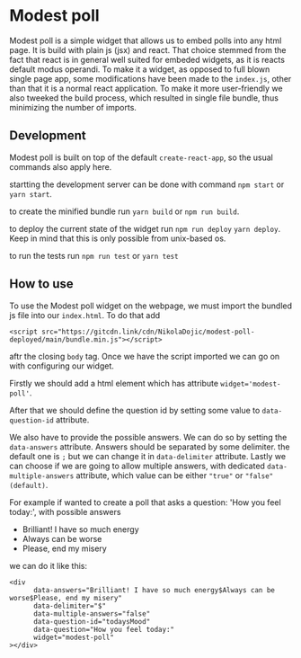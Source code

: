 # Modest poll


Modest poll is a simple widget that allows us to embed polls into any html page. It is build with plain js (jsx) and react. 
That choice stemmed from the fact that react is in general well suited for embeded widgets, as it is reacts default modus operandi. To make it a widget, as opposed to full blown single page app, some modifications have been made to the `index.js`, other than that it is a normal react application. To make it more user-friendly we also tweeked the build process, which resulted in single file bundle, thus minimizing the number of imports. 

## Development

Modest poll is built on top of the default `create-react-app`, so the usual commands also apply here.

startting the development server can be done with command `npm start` or `yarn start`.

to create the minified bundle run `yarn build` or `npm run build`. 

to deploy the current state of the widget run `npm run deploy` `yarn deploy`. Keep in mind that this is only possible from unix-based os.

to run the tests run `npm run test` or `yarn test`


## How to use

To use the Modest poll widget on the webpage, we must import the bundled js file into our `index.html`. To do that add 
```
<script src="https://gitcdn.link/cdn/NikolaDojic/modest-poll-deployed/main/bundle.min.js"></script>
``` 
aftr the closing `body` tag.
Once we have the script imported we can go on with configuring our widget.

Firstly we should add a html element which has attribute `widget='modest-poll'`.

After that we should define the question id by setting some value to `data-question-id` attribute.

We also have to provide the possible answers. We can do so by setting the `data-answers` attribute. Answers should be separated by some delimiter. 
the default one is `;` but we can change it in `data-delimiter` attribute. Lastly we can choose if we are going to allow multiple answers, with dedicated `data-multiple-answers` attribute, which value can be either `"true"` or `"false"(default)`.

For example if wanted to create a poll that asks a question: 'How you feel today:', with possible answers
- Brilliant! I have so much energy
- Always can be worse
- Please, end my misery

we can do it like this:
```
<div  
      data-answers="Brilliant! I have so much energy$Always can be worse$Please, end my misery"
      data-delimiter="$"
      data-multiple-answers="false"
      data-question-id="todaysMood"
      data-question="How you feel today:"
      widget="modest-poll"
></div>
``` 


